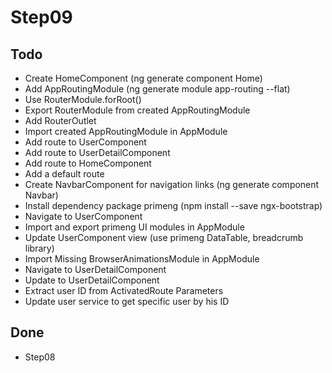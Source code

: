 # Step09

## Todo

- Create HomeComponent (ng generate component Home)
- Add AppRoutingModule (ng generate module app-routing --flat)
- Use RouterModule.forRoot()
- Export RouterModule from created AppRoutingModule
- Add RouterOutlet
- Import created AppRoutingModule in AppModule
- Add route to UserComponent
- Add route to UserDetailComponent
- Add route to HomeComponent
- Add a default route
- Create NavbarComponent for navigation links (ng generate component Navbar)
- Install dependency package primeng (npm install --save ngx-bootstrap)
- Navigate to UserComponent
- Import and export primeng UI modules in AppModule
- Update UserComponent view (use primeng DataTable, breadcrumb library)
- Import Missing BrowserAnimationsModule in AppModule
- Navigate to UserDetailComponent
- Update to UserDetailComponent
- Extract user ID from ActivatedRoute Parameters
- Update user service to get specific user by his ID

## Done

- Step08